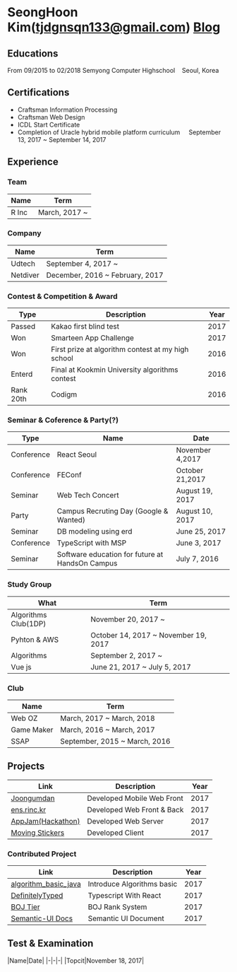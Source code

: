 # SeongHoon Kim(tjdgnsqn133@gmail.com) [Blog](http://ksh-code.tistory.com)

## Educations
From 09/2015 to 02/2018 Semyong Computer Highschool&nbsp;&nbsp;&nbsp;&nbsp;Seoul, Korea

## Certifications
* Craftsman Information Processing
* Craftsman Web Design
* ICDL Start Certificate
* Completion of Uracle hybrid mobile platform curriculum &nbsp;&nbsp;&nbsp;&nbsp;September 13, 2017 ~ September 14, 2017

## Experience
### Team
|Name|Term|
|-|-|
|R Inc|March, 2017 ~|
### Company
|Name|Term|
|-|-|
|Udtech|September 4, 2017 ~|
|Netdiver|December, 2016 ~ February, 2017|
### Contest & Competition & Award
|Type|Description|Year|
|-|-|-|
|Passed|Kakao first blind test|2017|
|Won|Smarteen App Challenge|2017|
|Won|First prize at algorithm contest at my high school|2016|
|Enterd|Final at Kookmin University algorithms contest|2016|
|Rank 20th|Codigm|2016|
### Seminar & Coference & Party(?)
|Type|Name|Date|
|-|-|-|
|Conference|React Seoul|November 4,2017|
|Conference|FEConf|October 21,2017|
|Seminar|Web Tech Concert|August 19, 2017|
|Party|Campus Recruting Day (Google & Wanted)|August 10, 2017|
|Seminar|DB modeling using erd|June 25, 2017|
|Conference|TypeScript with MSP|June 3, 2017|
|Seminar|Software education for future at HandsOn Campus|July 7, 2016|
### Study Group
|What|Term|
|-|-|
|Algorithms Club(1DP)|November 20, 2017 ~|
|Pyhton & AWS|October 14, 2017 ~ November 19, 2017|
|Algorithms|September 2, 2017 ~|
|Vue js|June 21, 2017 ~ July 5, 2017|
### Club
|Name|Term|
|-|-|
|Web OZ|March, 2017 ~ March, 2018|
|Game Maker|March, 2016 ~ March, 2017|
|SSAP|September, 2015 ~ March, 2016|
## Projects
|Link|Description|Year|
|-|-|-|
|[Joongumdan](http://m.joongum.co.kr)|Developed Mobile Web Front|2017|
|[ens.rinc.kr](http://ens.rinc.kr)|Developed Web Front & Back|2017|
|[AppJam(Hackathon)](https://github.com/KSH-code/appjam-13)|Developed Web Server|2017|
|[Moving Stickers](https://play.google.com/store/apps/details?id=com.netdiver.MovingStickers)|Developed Client|2017|
### Contributed Project
|Link|Description|Year|
|-|-|-|
|[algorithm_basic_java](https://github.com/KSH-code/algorithm_basic_java)|Introduce Algorithms basic|2017|
|[DefinitelyTyped](https://github.com/KSH-code/DefinitelyTyped)|Typescript With React|2017|
|[BOJ Tier](https://github.com/KSH-code/BOJ-tier)|BOJ Rank System|2017|
|[Semantic-UI Docs](https://github.com/KSH-code/Semantic-UI-Docs)|Semantic UI Document|2017|
## Test & Examination
|Name|Date|
|-|-|-|
|Topcit|November 18, 2017|
